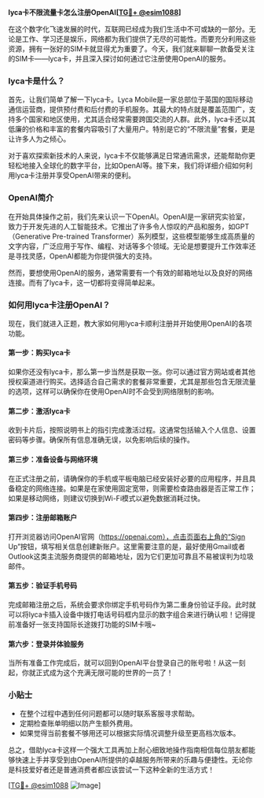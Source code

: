 **lyca卡不限流量卡怎么注册OpenAI[[TG💪+ @esim1088](https://t.me/s/esim1088)]**

在这个数字化飞速发展的时代，互联网已经成为我们生活中不可或缺的一部分。无论是工作、学习还是娱乐，网络都为我们提供了无尽的可能性。而要充分利用这些资源，拥有一张好的SIM卡就显得尤为重要了。今天，我们就来聊聊一款备受关注的SIM卡——lyca卡，并且深入探讨如何通过它注册使用OpenAI的服务。

### lyca卡是什么？

首先，让我们简单了解一下lyca卡。Lyca Mobile是一家总部位于英国的国际移动通信运营商，提供预付费和后付费的手机服务。其最大的特点就是覆盖范围广，支持多个国家和地区使用，尤其适合经常需要跨国交流的人群。此外，lyca卡还以其低廉的价格和丰富的套餐内容吸引了大量用户。特别是它的“不限流量”套餐，更是让许多人为之倾心。

对于喜欢探索新技术的人来说，lyca卡不仅能够满足日常通讯需求，还能帮助你更轻松地接入全球化的数字平台，比如OpenAI等。接下来，我们将详细介绍如何利用lyca卡注册并享受OpenAI带来的便利。

### OpenAI简介

在开始具体操作之前，我们先来认识一下OpenAI。OpenAI是一家研究实验室，致力于开发先进的人工智能技术。它推出了许多令人惊叹的产品和服务，如GPT（Generative Pre-trained Transformer）系列模型，这些模型能够生成高质量的文字内容，广泛应用于写作、编程、对话等多个领域。无论是想要提升工作效率还是寻找灵感，OpenAI都能为你提供强大的支持。

然而，要想使用OpenAI的服务，通常需要有一个有效的邮箱地址以及良好的网络连接。而有了lyca卡，这一切都将变得简单起来。

### 如何用lyca卡注册OpenAI？

现在，我们就进入正题，教大家如何用lyca卡顺利注册并开始使用OpenAI的各项功能。

#### 第一步：购买lyca卡

如果你还没有lyca卡，那么第一步当然是获取一张。你可以通过官方网站或者其他授权渠道进行购买。选择适合自己需求的套餐非常重要，尤其是那些包含无限流量的选项，这样可以确保你在使用OpenAI时不会受到网络限制的影响。

#### 第二步：激活lyca卡

收到卡片后，按照说明书上的指引完成激活过程。这通常包括输入个人信息、设置密码等步骤。确保所有信息准确无误，以免影响后续的操作。

#### 第三步：准备设备与网络环境

在正式注册之前，请确保你的手机或平板电脑已经安装好必要的应用程序，并且具备稳定的网络连接。如果是在家使用固定宽带，则需要检查路由器是否正常工作；如果是移动网络，则建议切换到Wi-Fi模式以避免数据消耗过快。

#### 第四步：注册邮箱账户

打开浏览器访问OpenAI官网（https://openai.com），点击页面右上角的“Sign Up”按钮，填写相关信息创建新账户。这里需要注意的是，最好使用Gmail或者Outlook这类主流服务商提供的邮箱地址，因为它们更加可靠且不易被误判为垃圾邮件。

#### 第五步：验证手机号码

完成邮箱注册之后，系统会要求你绑定手机号码作为第二重身份验证手段。此时就可以将lyca卡插入设备中拨打电话号码框内显示的数字组合来进行确认啦！记得提前准备好一张支持国际长途拨打功能的SIM卡哦~

#### 第六步：登录并体验服务

当所有准备工作完成后，就可以回到OpenAI平台登录自己的账号啦！从这一刻起，你就正式成为这个充满无限可能的世界的一员了！

### 小贴士

- 在整个过程中遇到任何问题都可以随时联系客服寻求帮助。
- 定期检查账单明细以防产生额外费用。
- 如果觉得当前套餐不够用还可以根据实际情况调整升级至更高档次版本。

总之，借助lyca卡这样一个强大工具再加上耐心细致地操作指南相信每位朋友都能够快速上手并享受到由OpenAI所提供的卓越服务所带来的乐趣与便捷性。无论你是科技爱好者还是普通消费者都应该尝试一下这种全新的生活方式！

[[TG💪+ @esim1088](https://t.me/s/esim1088) ![Image](https://i.postimg.cc/4NQfJmqS/Snipaste-2025-05-13-00-14-12.png)]